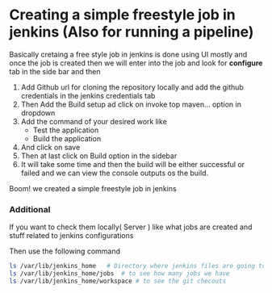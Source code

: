 # Creating a simple freestyle job in jenkins (Also for running a pipeline) 

Basically cretaing a free style job in jenkins is done using UI mostly and once the job is created then we will enter into the job and look for **configure** tab in the side bar and then 
1. Add Github url for cloning the repository locally and add the github credentials in the jenkins credentials tab
2. Then Add the Build setup ad click on invoke top maven... option in dropdown
3. Add the command of your desired work like
   - Test the application
   - Build the application
4. And click on save
5. Then at last click on Build option in the sidebar
6. It will take some time and then the build will be either successful or failed and we can view the console outputs os the build.

Boom! we created a simple freestyle job in jenkins

### Additional 

If you want to check them locally( Server ) like what jobs are created and stuff related to jenkins configurations

Then use the following command

```bash
ls /var/lib/jenkins_home   # Directory where jenkins files are going to save in the os
ls /var/lib/jenkins_home/jobs  # to see how many jobs we have 
ls /var/lib/jenkins_home/workspace # to see the git checouts
```

